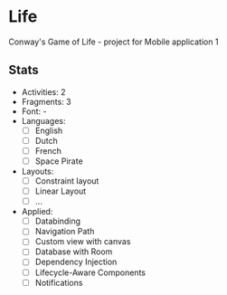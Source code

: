 # Life
Conway's Game of Life - project for Mobile application 1

## Stats

- Activities: 2
- Fragments: 3
- Font: -
- Languages: 
  - [ ] English
  - [ ] Dutch
  - [ ] French
  - [ ] Space Pirate
- Layouts: 
  - [ ] Constraint layout
  - [ ] Linear Layout
  - [ ] ...
- Applied:
  - [ ] Databinding
  - [ ] Navigation Path
  - [ ] Custom view with canvas
  - [ ] Database with Room
  - [ ] Dependency Injection
  - [ ] Lifecycle-Aware Components
  - [ ] Notifications
